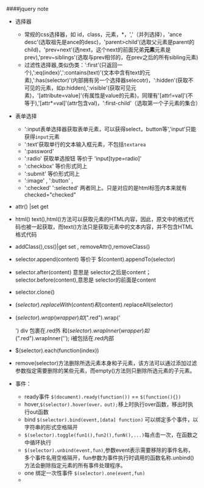 ####jquery note
+ 选择器
	+ 常规的css选择器，如 id，class，元素，*，','（并列选择），'ance desc'(选取祖先是ance的desc)，'parent>child'(选取父元素是parent的child)，'prev+next'(选next，这个next的前面兄弟**元素**元素是prev),'prev~siblings'(选取与prev相邻的，在prev之后的所有sibling元素)
	+ 过滤性选择器,类似伪类：':first'(只返回一个),':eq(index)',':contains(text)'(文本中含有text的元素),':has(selector)'(内部拥有另一个选择器selecotr)，':hidden'(获取不可见的元素，如p:hidden),':visible'(获取可见元素)，'[attribute=value]'(有属性是value的元素)，同理有'[attr!=val]'(不等于),'[attr*=val]'(attr包含val)，':first-child'（选取第一个子元素的集合）
+ 表单选择
	+ ':input表单选择器获取表单元素，可以获得select，button等','input'只能获得`input`元素
	+ ':text'获取单行的文本输入框元素，不包括`textarea`
	+ ':password'
	+ ':radio' 获取单选按钮  等价于 'input[type=radio]'
	+ ':checkbox' 等价形式同上
	+ ':submit' 等价形式同上
	+ ':image' , ':button' , 
	+ ':checked' ':selected' 两者同上。只是对应的是html标签内本来就有 checked="checked"
+ attr() |set get	
+ html() text(),html()方法可以获取元素的HTML内容，因此，原文中的格式代码也被一起获取，而text()方法只是获取元素中的文本内容，并不包含HTML格式代码
+ addClass(),css()|get set , removeAttr(),removeClass()
+ selector.append(content) 等价于 $(content).appendTo(selector)
+ selector.after(content)  意思是 selector之后是content；selector.before(content),意思是 selector的前面是content
+ selector.clone()
+ $(selector).replaceWith(content)和$(content).replaceAll(selector)
+ $(selector).wrap(wrapper) 如$(".red").wrap('<div></div>') div 包裹在.red外 和$(selector).wrapInner(wrapper)  如$(".red").wrapInner('<i></i>'); i被包括在.red内部
+ $(selector).each(function(index))
+ remove(selector)方法删除所选元素本身和子元素，该方法可以通过添加过滤参数指定需要删除的某些元素，而empty()方法则只删除所选元素的子元素。

+ 事件：
	+ ready事件 `$(document).ready(function())` == `$(function(){})`
	+ hover,`$(selector).hover(over，out);`移上时执行over函数，移出时执行out函数
	+ bind `$(selector).bind(event,[data] function)` 可以绑定多个事件，以字符串的形式空格隔开
	+ `$(selector).toggle(fun1(),fun2(),funN(),...)`每点击一次，在函数之中循环执行
	+ `$(selector).unbind(event,fun)`,参数event表示需要移除的事件名称，多个事件名用空格隔开，fun参数为事件执行时调用的函数名称.unbind() 方法会删除指定元素的所有事件处理程序。
	+ one 绑定一次性事件 `$(selector).one(event,fun)`
	+ 